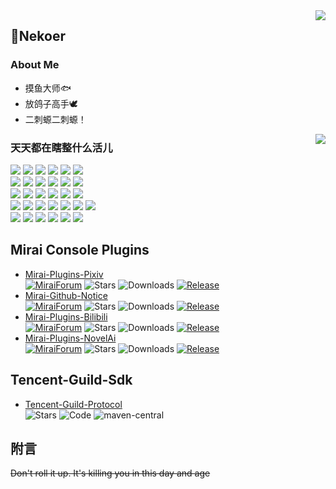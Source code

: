 <a href="https://github.com/anuraghazra/github-readme-stats">
<!--   <img align="right" src="https://github-readme-stats.vercel.app/api?username=Nekoer&show_icons=true&hide_border=true&include_all_commits_disable=false&custom_title=牧瀬くりす最高だ！！！&count_private=true"> -->
  <img align="right" src="https://readme-stats.clckblog.space/api?username=Nekoer&bg_color=30,e96443,904e95&title_color=fff&text_color=fff&custom_title=牧瀬くりす最高だ！！！&locale=cn">
</a>

## 🌱Nekoer
### About Me
- 摸鱼大师🐟
- 放鸽子高手🕊
- 二刺螈二刺螈！

<a href=#>
  <img align="right" src="https://readme-stats.clckblog.space/api/top-langs/?username=Nekoer&layout=compact&hide_border=true">
</a>

### 天天都在瞎整什么活儿

![](https://img.shields.io/badge/-python-3776ab?style=flat-square&logo=python&logoColor=fff)
![](https://img.shields.io/badge/-python-3776ab?style=flat-square&logo=python&logoColor=fff)
![](https://img.shields.io/badge/-python-3776ab?style=flat-square&logo=python&logoColor=fff)
![](https://img.shields.io/badge/-python-3776ab?style=flat-square&logo=python&logoColor=fff)
![](https://img.shields.io/badge/-python-3776ab?style=flat-square&logo=python&logoColor=fff)
![](https://img.shields.io/badge/-python-3776ab?style=flat-square&logo=python&logoColor=fff)
<br>
![](https://img.shields.io/badge/-HTML5-e34f26?style=flat-square&logo=HTML5&logoColor=fff)
![](https://img.shields.io/badge/-HTML5-e34f26?style=flat-square&logo=HTML5&logoColor=fff)
![](https://img.shields.io/badge/-HTML5-e34f26?style=flat-square&logo=HTML5&logoColor=fff)
![](https://img.shields.io/badge/-HTML5-e34f26?style=flat-square&logo=HTML5&logoColor=fff)
![](https://img.shields.io/badge/-HTML5-e34f26?style=flat-square&logo=HTML5&logoColor=fff)
![](https://img.shields.io/badge/-HTML5-e34f26?style=flat-square&logo=HTML5&logoColor=fff)
<br>
![](https://img.shields.io/badge/-Vue.js-e34f26?style=flat-square&logo=javascript&logoColor=fff)
![](https://img.shields.io/badge/-Vue.js-e34f26?style=flat-square&logo=javascript&logoColor=fff)
![](https://img.shields.io/badge/-Vue.js-e34f26?style=flat-square&logo=javascript&logoColor=fff)
![](https://img.shields.io/badge/-Vue.js-e34f26?style=flat-square&logo=javascript&logoColor=fff)
![](https://img.shields.io/badge/-Vue.js-e34f26?style=flat-square&logo=javascript&logoColor=fff)
![](https://img.shields.io/badge/-Vue.js-e34f26?style=flat-square&logo=javascript&logoColor=fff)
<br>
![](https://img.shields.io/badge/-Java-ce0000?style=flat-square&logo=Java&logoColor=fff)
![](https://img.shields.io/badge/-Java-ce0000?style=flat-square&logo=Java&logoColor=fff)
![](https://img.shields.io/badge/-Java-ce0000?style=flat-square&logo=Java&logoColor=fff)
![](https://img.shields.io/badge/-Java-ce0000?style=flat-square&logo=Java&logoColor=fff)
![](https://img.shields.io/badge/-Java-ce0000?style=flat-square&logo=Java&logoColor=fff)
![](https://img.shields.io/badge/-Java-ce0000?style=flat-square&logo=Java&logoColor=fff)
![](https://img.shields.io/badge/-Java-ce0000?style=flat-square&logo=Java&logoColor=fff)
<br>
![](https://img.shields.io/badge/-kotlin-3776ab?style=flat-square&logo=kotlin&logoColor=green)
![](https://img.shields.io/badge/-kotlin-3776ab?style=flat-square&logo=kotlin&logoColor=green)
![](https://img.shields.io/badge/-kotlin-3776ab?style=flat-square&logo=kotlin&logoColor=green)
![](https://img.shields.io/badge/-kotlin-3776ab?style=flat-square&logo=kotlin&logoColor=green)
![](https://img.shields.io/badge/-kotlin-3776ab?style=flat-square&logo=kotlin&logoColor=green)
![](https://img.shields.io/badge/-kotlin-3776ab?style=flat-square&logo=kotlin&logoColor=green)


## Mirai Console Plugins
* [Mirai-Plugins-Pixiv](https://github.com/Nekoer/mirai-plugins-pixiv/)  
  [![MiraiForum](https://img.shields.io/badge/post-on%20MiraiForum-yellow)](https://mirai.mamoe.net/topic/461)
  ![Stars](https://img.shields.io/github/stars/Nekoer/mirai-plugins-pixiv)
  ![Downloads](https://img.shields.io/github/downloads/Nekoer/mirai-plugins-pixiv/total)
  [![Release](https://img.shields.io/github/v/release/Nekoer/mirai-plugins-pixiv)](https://github.com/Nekoer/mirai-plugins-pixiv/releases)
* [Mirai-Github-Notice](https://github.com/Nekoer/mirai-github-notice/)  
  [![MiraiForum](https://img.shields.io/badge/post-on%20MiraiForum-yellow)](https://mirai.mamoe.net/topic/460)
  ![Stars](https://img.shields.io/github/stars/Nekoer/mirai-github-notice)
  ![Downloads](https://img.shields.io/github/downloads/Nekoer/mirai-github-notice/total)
  [![Release](https://img.shields.io/github/v/release/Nekoer/mirai-github-notice)](https://github.com/Nekoer/mirai-github-notice/releases)
* [Mirai-Plugins-Bilibili](https://github.com/Nekoer/mirai-plugins-bilibili/)  
  [![MiraiForum](https://img.shields.io/badge/post-on%20MiraiForum-yellow)](https://mirai.mamoe.net/topic/1129)
  ![Stars](https://img.shields.io/github/stars/Nekoer/mirai-plugins-bilibili)
  ![Downloads](https://img.shields.io/github/downloads/Nekoer/mirai-plugins-bilibili/total)
  [![Release](https://img.shields.io/github/v/release/Nekoer/mirai-plugins-bilibili)](https://github.com/Nekoer/mirai-plugins-bilibili/releases)
* [Mirai-Plugins-NovelAi](https://github.com/Nekoer/mirai-plugins-novelai/)  
  [![MiraiForum](https://img.shields.io/badge/post-on%20MiraiForum-yellow)](https://mirai.mamoe.net/topic/1660)
  ![Stars](https://img.shields.io/github/stars/Nekoer/mirai-plugins-novelai)
  ![Downloads](https://img.shields.io/github/downloads/Nekoer/mirai-plugins-novelai/total)
  [![Release](https://img.shields.io/github/v/release/Nekoer/mirai-plugins-novelai)](https://github.com/Nekoer/mirai-plugins-novelai/releases)
  
## Tencent-Guild-Sdk
* [Tencent-Guild-Protocol](https://github.com/Nekoer/tencent-guild-protocol)  
  ![Stars](https://img.shields.io/github/stars/Nekoer/tencent-guild-protocol)
  ![Code](https://img.shields.io/github/languages/code-size/Nekoer/tencent-guild-protocol)
  ![maven-central](https://img.shields.io/maven-central/v/com.hcyacg/tencent-guild-protocol)

## 附言
~~Don't roll it up. It's killing you in this day and age~~
